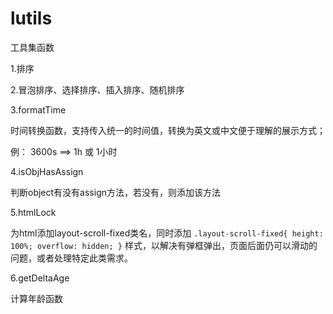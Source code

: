 # lutils
工具集函数

1.排序

2.冒泡排序、选择排序、插入排序、随机排序

3.formatTime

时间转换函数，支持传入统一的时间值，转换为英文或中文便于理解的展示方式；

例： 3600s ==> 1h 或 1小时

4.isObjHasAssign

判断object有没有assign方法，若没有，则添加该方法

5.htmlLock

为html添加layout-scroll-fixed类名，同时添加
`.layout-scroll-fixed{
    height: 100%;
    overflow: hidden;
}`
样式，以解决有弹框弹出，页面后面仍可以滑动的问题，或者处理特定此类需求。

6.getDeltaAge

计算年龄函数
